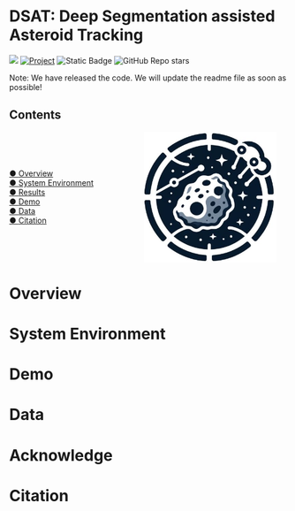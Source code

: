 # DSAT: **D**eep **S**egmentation assisted **A**steroid **T**racking

<img src="https://badges.toozhao.com/badges/01HJ6B2Z74GM371X2NKHSJ6MF9/green.svg" />  [![Project](https://img.shields.io/badge/Project-DSAT%20-blue.svg)](https://zhenhongdu.github.io/asteroid_tracking/)  <img alt="Static Badge" src="https://img.shields.io/badge/update_time-23--12--21-blue">  <img alt="GitHub Repo stars" src="https://img.shields.io/github/stars/zhenhongdu/DeepSegAsteroidTracker?color=hex">


Note: We have released  the code. We will update the readme file as soon as possible!

## Contents

<div style="display: flex; align-items: center;">
    <div style="flex-grow: 1;">
        <a href="#overview"><span class="marker"> ● </span>Overview</a><br>
        <a href="#system-environment"><span class="marker"> ● </span>System Environment</a><br>
        <a href="#results"><span class="marker"> ● </span>Results</a><br>
        <a href="#demo"><span class="marker"> ● </span>Demo</a><br>
        <a href="#data"><span class="marker"> ● </span>Data</a><br>
        <a href="#citation"><span class="marker"> ● </span>Citation</a><br>
    </div>
    <img src="images/logo.jpg" width="240" style="margin-right: 20px;">
</div>



# Overview





# System Environment



# Demo



# Data



# Acknowledge




# Citation


